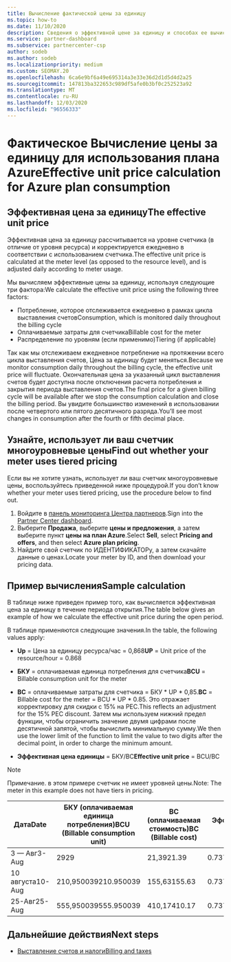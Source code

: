 ```yaml
---
title: Вычисление фактической цены за единицу
ms.topic: how-to
ms.date: 11/10/2020
description: Сведения о эффективной цене за единицу и способах ее вычисления. В этой статье также приводится пример вычисления.
ms.service: partner-dashboard
ms.subservice: partnercenter-csp
author: sodeb
ms.author: sodeb
ms.localizationpriority: medium
ms.custom: SEOMAY.20
ms.openlocfilehash: 6ca6e9bf6a49e695314a3e33e36d2d1d5d4d2a25
ms.sourcegitcommit: 147813ba322653c989df5afe0b3bf0c252523a92
ms.translationtype: MT
ms.contentlocale: ru-RU
ms.lasthandoff: 12/03/2020
ms.locfileid: "96556333"
---
```

# <a name="effective-unit-price-calculation-for-azure-plan-consumption"></a><span data-ttu-id="4fae5-104">Фактическое Вычисление цены за единицу для использования плана Azure</span><span class="sxs-lookup"><span data-stu-id="4fae5-104">Effective unit price calculation for Azure plan consumption</span></span>

## <a name="the-effective-unit-price"></a><span data-ttu-id="4fae5-105">Эффективная цена за единицу</span><span class="sxs-lookup"><span data-stu-id="4fae5-105">The effective unit price</span></span>

<span data-ttu-id="4fae5-106">Эффективная цена за единицу рассчитывается на уровне счетчика (в отличие от уровня ресурса) и корректируется ежедневно в соответствии с использованием счетчика.</span><span class="sxs-lookup"><span data-stu-id="4fae5-106">The effective unit price is calculated at the meter level (as opposed to the resource level), and is adjusted daily according to meter usage.</span></span>

<span data-ttu-id="4fae5-107">Мы вычисляем эффективные цены за единицу, используя следующие три фактора:</span><span class="sxs-lookup"><span data-stu-id="4fae5-107">We calculate the effective unit price using the following three factors:</span></span>

- <span data-ttu-id="4fae5-108">Потребление, которое отслеживается ежедневно в рамках цикла выставления счетов</span><span class="sxs-lookup"><span data-stu-id="4fae5-108">Consumption, which is monitored daily throughout the billing cycle</span></span>
- <span data-ttu-id="4fae5-109">Оплачиваемые затраты для счетчика</span><span class="sxs-lookup"><span data-stu-id="4fae5-109">Billable cost for the meter</span></span>
- <span data-ttu-id="4fae5-110">Распределение по уровням (если применимо)</span><span class="sxs-lookup"><span data-stu-id="4fae5-110">Tiering (if applicable)</span></span>

<span data-ttu-id="4fae5-111">Так как мы отслеживаем ежедневное потребление на протяжении всего цикла выставления счетов, Цена за единицу будет меняться.</span><span class="sxs-lookup"><span data-stu-id="4fae5-111">Because we monitor consumption daily throughout the billing cycle, the effective unit price will fluctuate.</span></span> <span data-ttu-id="4fae5-112">Окончательная цена за указанный цикл выставления счетов будет доступна после отключения расчета потребления и закрытия периода выставления счетов.</span><span class="sxs-lookup"><span data-stu-id="4fae5-112">The final price for a given billing cycle will be available after we stop the consumption calculation and close the billing period.</span></span> <span data-ttu-id="4fae5-113">Вы увидите большинство изменений в использовании после четвертого или пятого десятичного разряда.</span><span class="sxs-lookup"><span data-stu-id="4fae5-113">You’ll see most changes in consumption after the fourth or fifth decimal place.</span></span>

## <a name="find-out-whether-your-meter-uses-tiered-pricing"></a><span data-ttu-id="4fae5-114">Узнайте, использует ли ваш счетчик многоуровневые цены</span><span class="sxs-lookup"><span data-stu-id="4fae5-114">Find out whether your meter uses tiered pricing</span></span>

<span data-ttu-id="4fae5-115">Если вы не хотите узнать, использует ли ваш счетчик многоуровневые цены, воспользуйтесь приведенной ниже процедурой.</span><span class="sxs-lookup"><span data-stu-id="4fae5-115">If you don’t know whether your meter uses tiered pricing, use the procedure below to find out.</span></span> 

1. <span data-ttu-id="4fae5-116">Войдите в [панель мониторинга Центра партнеров](https://partner.microsoft.com/dashboard/).</span><span class="sxs-lookup"><span data-stu-id="4fae5-116">Sign into the [Partner Center dashboard](https://partner.microsoft.com/dashboard/).</span></span>
2. <span data-ttu-id="4fae5-117">Выберите **Продажа**, выберите **цены и предложения**, а затем выберите пункт **цены на план Azure**.</span><span class="sxs-lookup"><span data-stu-id="4fae5-117">Select **Sell**, select **Pricing and offers**, and then select **Azure plan pricing**.</span></span>
3. <span data-ttu-id="4fae5-118">Найдите свой счетчик по ИДЕНТИФИКАТОРу, а затем скачайте данные о ценах.</span><span class="sxs-lookup"><span data-stu-id="4fae5-118">Locate your meter by ID, and then download your pricing data.</span></span> 

## <a name="sample-calculation"></a><span data-ttu-id="4fae5-119">Пример вычисления</span><span class="sxs-lookup"><span data-stu-id="4fae5-119">Sample calculation</span></span>

<span data-ttu-id="4fae5-120">В таблице ниже приведен пример того, как вычисляется эффективная цена за единицу в течение периода открытия.</span><span class="sxs-lookup"><span data-stu-id="4fae5-120">The table below gives an example of how we calculate the effective unit price during the open period.</span></span>

<span data-ttu-id="4fae5-121">В таблице применяются следующие значения.</span><span class="sxs-lookup"><span data-stu-id="4fae5-121">In the table, the following values apply:</span></span> 

- <span data-ttu-id="4fae5-122">**Up** = Цена за единицу ресурса/час = 0,868</span><span class="sxs-lookup"><span data-stu-id="4fae5-122">**UP** = Unit price of the resource/hour = 0.868</span></span>

- <span data-ttu-id="4fae5-123">**БКУ** = оплачиваемая единица потребления для счетчика</span><span class="sxs-lookup"><span data-stu-id="4fae5-123">**BCU** = Billable consumption unit for the meter</span></span>

- <span data-ttu-id="4fae5-124">**BC** = оплачиваемые затраты для счетчика = БКУ \* UP \* 0,85.</span><span class="sxs-lookup"><span data-stu-id="4fae5-124">**BC** = Billable cost for the meter = BCU \* UP \* 0.85.</span></span> <span data-ttu-id="4fae5-125">Это отражает корректировку для скидки с 15% на PEC.</span><span class="sxs-lookup"><span data-stu-id="4fae5-125">This reflects an adjustment for the 15% PEC discount.</span></span> <span data-ttu-id="4fae5-126">Затем мы используем нижний предел функции, чтобы ограничить значение двумя цифрами после десятичной запятой, чтобы вычислить минимальную сумму.</span><span class="sxs-lookup"><span data-stu-id="4fae5-126">We then use the lower limit of the function to limit the value to two digits after the decimal point, in order to charge the minimum amount.</span></span> 

- <span data-ttu-id="4fae5-127">**Эффективная цена единицы** = БКУ/BC</span><span class="sxs-lookup"><span data-stu-id="4fae5-127">**Effective unit price** = BCU/BC</span></span>

>[!NOTE]
><span data-ttu-id="4fae5-128">Примечание. в этом примере счетчик не имеет уровней цены.</span><span class="sxs-lookup"><span data-stu-id="4fae5-128">Note: The meter in this example does not have tiers in pricing.</span></span>

| <span data-ttu-id="4fae5-129">Дата</span><span class="sxs-lookup"><span data-stu-id="4fae5-129">Date</span></span> | <span data-ttu-id="4fae5-130">БКУ (оплачиваемая единица потребления)</span><span class="sxs-lookup"><span data-stu-id="4fae5-130">BCU (Billable consumption unit)</span></span> | <span data-ttu-id="4fae5-131">BC (оплачиваемая стоимость)</span><span class="sxs-lookup"><span data-stu-id="4fae5-131">BC (Billable cost)</span></span> | <span data-ttu-id="4fae5-132">Эффективная цена за единицу</span><span class="sxs-lookup"><span data-stu-id="4fae5-132">Effective unit price</span></span> |
| ------ | ----------- | ----------- | ----------- |  
| <span data-ttu-id="4fae5-133">3 — Авг</span><span class="sxs-lookup"><span data-stu-id="4fae5-133">3-Aug</span></span> | <span data-ttu-id="4fae5-134">29</span><span class="sxs-lookup"><span data-stu-id="4fae5-134">29</span></span> | <span data-ttu-id="4fae5-135">21,39</span><span class="sxs-lookup"><span data-stu-id="4fae5-135">21.39</span></span> | <span data-ttu-id="4fae5-136">0.737586206896552</span><span class="sxs-lookup"><span data-stu-id="4fae5-136">0.737586206896552</span></span> |
| <span data-ttu-id="4fae5-137">10 августа</span><span class="sxs-lookup"><span data-stu-id="4fae5-137">10-Aug</span></span> | <span data-ttu-id="4fae5-138">210,950039</span><span class="sxs-lookup"><span data-stu-id="4fae5-138">210.950039</span></span> | <span data-ttu-id="4fae5-139">155,63</span><span class="sxs-lookup"><span data-stu-id="4fae5-139">155.63</span></span> | <span data-ttu-id="4fae5-140">0.737757626107858</span><span class="sxs-lookup"><span data-stu-id="4fae5-140">0.737757626107858</span></span> |
| <span data-ttu-id="4fae5-141">25-Авг</span><span class="sxs-lookup"><span data-stu-id="4fae5-141">25-Aug</span></span> | <span data-ttu-id="4fae5-142">555,950039</span><span class="sxs-lookup"><span data-stu-id="4fae5-142">555.950039</span></span> | <span data-ttu-id="4fae5-143">410,17</span><span class="sxs-lookup"><span data-stu-id="4fae5-143">410.17</span></span> | <span data-ttu-id="4fae5-144">0.737782122900436</span><span class="sxs-lookup"><span data-stu-id="4fae5-144">0.737782122900436</span></span> |

## <a name="next-steps"></a><span data-ttu-id="4fae5-145">Дальнейшие действия</span><span class="sxs-lookup"><span data-stu-id="4fae5-145">Next steps</span></span>

- [<span data-ttu-id="4fae5-146">Выставление счетов и налоги</span><span class="sxs-lookup"><span data-stu-id="4fae5-146">Billing and taxes</span></span>](billing.md)
